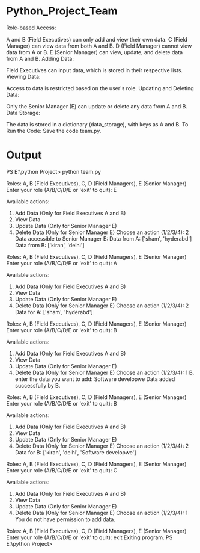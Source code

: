 # Python_Project_Team


Role-based Access:

A and B (Field Executives) can only add and view their own data.
C (Field Manager) can view data from both A and B.
D (Field Manager) cannot view data from A or B.
E (Senior Manager) can view, update, and delete data from A and B.
Adding Data:

Field Executives can input data, which is stored in their respective lists.
Viewing Data:

Access to data is restricted based on the user's role.
Updating and Deleting Data:

Only the Senior Manager (E) can update or delete any data from A and B.
Data Storage:

The data is stored in a dictionary (data_storage), with keys as A and B.
To Run the Code:
Save the code team.py.





#  Output

PS E:\python Project> python team.py

Roles: A, B (Field Executives), C, D (Field Managers), E (Senior Manager)
Enter your role (A/B/C/D/E or 'exit' to quit): E

Available actions:
1. Add Data (Only for Field Executives A and B)
2. View Data
3. Update Data (Only for Senior Manager E)
4. Delete Data (Only for Senior Manager E)
Choose an action (1/2/3/4): 2
Data accessible to Senior Manager E:
Data from A: ['sham', 'hyderabd']
Data from B: ['kiran', 'delhi']


Roles: A, B (Field Executives), C, D (Field Managers), E (Senior Manager)
Enter your role (A/B/C/D/E or 'exit' to quit): A

Available actions:
1. Add Data (Only for Field Executives A and B)
2. View Data
3. Update Data (Only for Senior Manager E)
4. Delete Data (Only for Senior Manager E)
Choose an action (1/2/3/4): 2
Data for A: ['sham', 'hyderabd']


Roles: A, B (Field Executives), C, D (Field Managers), E (Senior Manager)
Enter your role (A/B/C/D/E or 'exit' to quit): B

Available actions:
1. Add Data (Only for Field Executives A and B)
2. View Data
3. Update Data (Only for Senior Manager E)
4. Delete Data (Only for Senior Manager E)
Choose an action (1/2/3/4): 1
B, enter the data you want to add: Software developwe
Data added successfully by B.


Roles: A, B (Field Executives), C, D (Field Managers), E (Senior Manager)
Enter your role (A/B/C/D/E or 'exit' to quit): B

Available actions:
1. Add Data (Only for Field Executives A and B)
2. View Data
3. Update Data (Only for Senior Manager E)
4. Delete Data (Only for Senior Manager E)
Choose an action (1/2/3/4): 2
Data for B: ['kiran', 'delhi', 'Software developwe']


Roles: A, B (Field Executives), C, D (Field Managers), E (Senior Manager)
Enter your role (A/B/C/D/E or 'exit' to quit): C

Available actions:
1. Add Data (Only for Field Executives A and B)
2. View Data
3. Update Data (Only for Senior Manager E)
4. Delete Data (Only for Senior Manager E)
Choose an action (1/2/3/4): 1
You do not have permission to add data.


Roles: A, B (Field Executives), C, D (Field Managers), E (Senior Manager)
Enter your role (A/B/C/D/E or 'exit' to quit): exit
Exiting program.
PS E:\python Project> 
